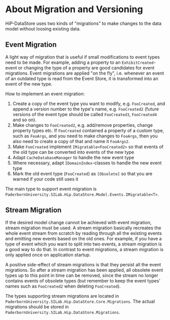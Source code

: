 # About Migration and Versioning
HiP-DataStore uses two kinds of "migrations" to make changes to the data model without loosing existing data.

## Event Migration
A light way of migration that is useful if small modifications to event types need to be made. For example, adding a property to an `ExhibitCreated`-event or changing the type of a property are good candidates for event migrations. Event migrations are applied "on the fly", i.e. whenever an event of an outdated type is read from the Event Store, it is transformed into an event of the new type.

How to implement an event migration:
1. Create a copy of the event type you want to modify, e.g. `FooCreated`, and append a version number to the type's name, e.g. `FooCreated2` (future versions of the event type should be called `FooCreated3`, `FooCreated4` and so on).
1. Make changes to `FooCreated2`, e.g. add/remove properties, change property types etc. If `FooCreated` contained a property of a custom type, such as `FooArgs`, and you need to make changes to `FooArgs`, then you also need to create a copy of that and name it `FooArgs2`.
1. Make `FooCreated` implement `IMigratable<FooCreated2>` so that events of the old type can be converted into events of the new type
1. Adapt `CacheDatabaseManager` to handle the new event type
1. Where necessary, adapt `IDomainIndex`-classes to handle the new event type
1. Mark the old event type (`FooCreated`) as `[Obsolete]` so that you are warned if your code still uses it

The main type to support event migration is `PaderbornUniversity.SILab.Hip.DataStore.Model.Events.IMigratable<T>`.

## Stream Migration
If the desired model change cannot be achieved with event migration, stream migration must be used. A stream migration basically recreates the whole event stream from scratch by reading through all the existing events and emitting new events based on the old ones. For example, if you have a type of event which you want to split into two events, a stream migration is a good way to do that. In contrast to event migrations, a stream migration is only applied once on application startup.

A positive side-effect of stream migrations is that they persist all the event migrations. So after a stream migration has been applied, all obsolete event types up to this point in time can be removed, since the stream no longer contains events of obsolete types (but remember to keep the event types' names such as `FooCreated2` when deleting `FooCreated`).

The types supporting stream migrations are located in `PaderbornUniversity.SILab.Hip.DataStore.Core.Migrations`.
The actual migrations should be stored in `PaderbornUniversity.SILab.Hip.DataStore.Migrations`.